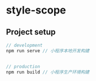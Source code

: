 # style-scope

## Project setup

```javascript
// development
npm run serve // 小程序本地开发构建


// production
npm run build // 小程序生产环境构建

```
